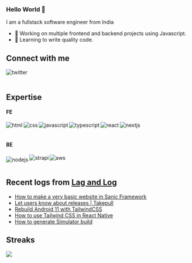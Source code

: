 ### Hello World 👋
I am a fullstack software engineer from India
- 🔭 Working on multiple frontend and backend projects using Javascript.
- 🌱 Learning to write quality code.


## Connect with me

[<img align="left" alt="twitter" src="https://img.shields.io/badge/twitter-%231DA1F2.svg?&style=for-the-badge&logo=twitter&logoColor=white" />](https://twitter.com/sasiKdharan)
<br>
<br>
## Expertise

#### FE

<img align="left" alt="html" src="https://img.shields.io/badge/HTML5-E34F26?style=for-the-badge&logo=html5&logoColor=white" />
<img align="left" alt="css" src="https://img.shields.io/badge/CSS3-1572B6?style=for-the-badge&logo=css3&logoColor=white" />
<img align="left" alt="javascript" src="https://img.shields.io/badge/JavaScript-323330?style=for-the-badge&logo=javascript&logoColor=F7DF1E" />
<img align="left" alt="typescript" src="https://img.shields.io/badge/TypeScript-007ACC?style=for-the-badge&logo=typescript&logoColor=white" />
<img align="left" alt="react" src="https://img.shields.io/badge/react%20-%2320232a.svg?&style=for-the-badge&logo=react&logoColor=%2361DAFB" />
<img align="left" align="left" alt="nextjs" src="https://img.shields.io/badge/next.js-000000?style=for-the-badge&logo=nextdotjs&logoColor=white" />

<br>
<br>

#### BE

<img style="margin-top:5" align="left" alt="nodejs" src="https://img.shields.io/badge/Node.js-339933?style=for-the-badge&logo=nodedotjs&logoColor=white" />
<img align="left" alt="strapi" src="https://img.shields.io/badge/strapi-2e7eea?style=for-the-badge&logo=strapi&logoColor=white" />
<img align="left" alt="aws" src="https://img.shields.io/badge/Amazon_AWS-232F3E?style=for-the-badge&logo=amazon-aws&logoColor=white" />
<br>
<br>

## Recent logs from [Lag and Log](https://lagandlog.com/?ref=github.com/sasidharank)

<!-- BLOG-POST-LIST:START -->
- [How to make a very basic website in Sanic Framework](https://lagandlog.com/logs/how-to-make-a-very-basic-website-in-sanic-framework)
- [Let users know about releases | Takepull](https://lagandlog.com/logs/let-users-know-about-releases-takepull)
- [Rebuild Android 11 with TailwindCSS](https://lagandlog.com/logs/rebuild-android-11-with-tailwindcss)
- [How to use Tailwind CSS in React Native](https://lagandlog.com/logs/how-to-use-tailwind-css-in-react-native)
- [How to generate Simulator build](https://lagandlog.com/logs/how-to-generate-simulator-build)
<!-- BLOG-POST-LIST:END -->

## Streaks

<img src="https://github-readme-streak-stats.herokuapp.com/?user=sasidharank" /> 
